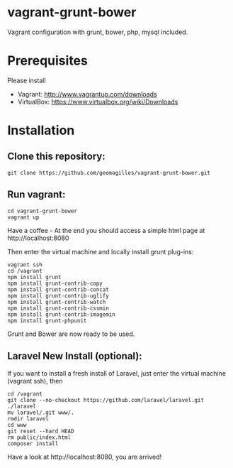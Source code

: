 vagrant-grunt-bower
===================

Vagrant configuration with grunt, bower, php, mysql included.

Prerequisites
=============
Please install 
- Vagrant: http://www.vagrantup.com/downloads
- VirtualBox: https://www.virtualbox.org/wiki/Downloads

Installation
============

Clone this repository:
----------------------
````
git clone https://github.com/geomagilles/vagrant-grunt-bower.git
``````

Run vagrant:
------------
````
cd vagrant-grunt-bower
vagrant up
````
Have a coffee - At the end you should access a simple html page at http://localhost:8080

Then enter the virtual machine and locally install grunt plug-ins:
````
vagrant ssh
cd /vagrant
npm install grunt
npm install grunt-contrib-copy
npm install grunt-contrib-concat
npm install grunt-contrib-uglify
npm install grunt-contrib-watch
npm install grunt-contrib-cssmin
npm install grunt-contrib-imagemin
npm install grunt-phpunit
````
Grunt and Bower are now ready to be used.

Laravel New Install (optional):
------------------------------------
If you want to install a fresh install of Laravel, just enter the virtual machine (vagrant ssh), then
````
cd /vagrant
git clone --no-checkout https://github.com/laravel/laravel.git ./laravel
mv laravel/.git www/.
rmdir laravel
cd www
git reset --hard HEAD
rm public/index.html
composer install
````

Have a look at http://localhost:8080, you are arrived!
